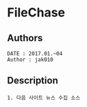 # FileChase

## Authors
```
DATE : 2017.01.~04
Author : jak010
```

## Description
```
1. 다음 사이트 뉴스 수집 소스 
```


